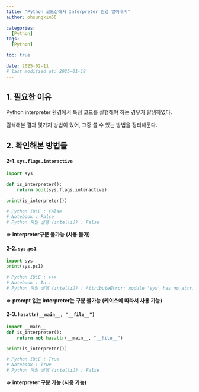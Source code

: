 ```yaml
---
title: "Python 코드상에서 Interpreter 환경 알아내기"
author: ohsungkim56

categories:
  [Python]
tags:
  [Python]

toc: true

date: 2025-02-11
# last_modified_at: 2025-01-18
---
```


## 1. 필요한 이유

Python interpreter 환경에서 특정 코드를 실행해야 하는 경우가 발생하였다.

검색해본 결과 몇가지 방법이 있어, 그중 쓸 수 있는 방법을 정리해둔다.

## 2. 확인해본 방법들

#### 2-1. `sys.flags.interactive`

```python
import sys

def is_interpreter():
    return bool(sys.flags.interactive)

print(is_interpreter())

# Python IDLE : False  
# Notebook : False
# Python 파일 실행 (intelliJ) : False
```
**=> interpreter구분 불가능 (사용 불가)**

#### 2-2. `sys.ps1`

```python
import sys
print(sys.ps1)

# Python IDLE : >>>
# Notebook : In :
# Python 파일 실행 (intelliJ) : AttributeError: module 'sys' has no attribute 'ps1'
```
**=> prompt 없는 interpreter는 구분 불가능 (케이스에 따라서 사용 가능)**

#### 2-3. `hasattr(__main__, "__file__")`

```python
import __main__
def is_interpreter():
    return not hasattr(__main__, "__file__")

print(is_interpreter())

# Python IDLE : True
# Notebook : True
# Python 파일 실행 (intelliJ) : False
```
**=> interpreter 구분 가능 (사용 가능)**